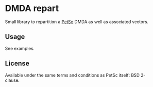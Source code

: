 
# DMDA repart

Small library to repartition a [PetSc](https://www.mcs.anl.gov/petsc/index.html) DMDA as well as associated vectors.

## Usage

See examples.

## License

Available under the same terms and conditions as PetSc itself: BSD 2-clause.
